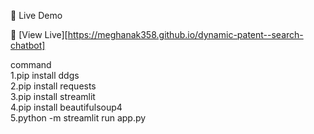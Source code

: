 

🚀 Live Demo


🔗 [View Live][https://meghanak358.github.io/dynamic-patent--search-chatbot]


command<br>
1.pip install ddgs
<br>
2.pip install requests
<br>
3.pip install streamlit
<br>
4.pip install beautifulsoup4
<br>
5.python -m streamlit run app.py

